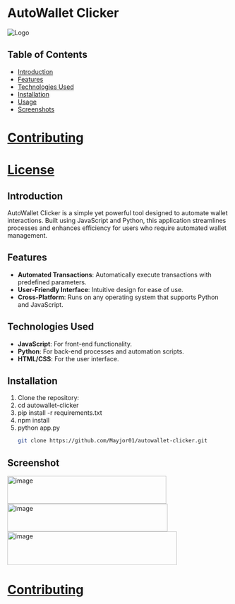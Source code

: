 # AutoWallet Clicker

![Logo](path_to_your_image/logo.png)

## Table of Contents
- [Introduction](#introduction)
- [Features](#features)
- [Technologies Used](#technologies-used)
- [Installation](#installation)
- [Usage](#usage)
- [Screenshots](#screenshots)
# [Contributing](#contributing)
# [License](#license)

## Introduction
AutoWallet Clicker is a simple yet powerful tool designed to automate wallet interactions. Built using JavaScript and Python, this application streamlines processes and enhances efficiency for users who require automated wallet management.

## Features
- **Automated Transactions**: Automatically execute transactions with predefined parameters.
- **User-Friendly Interface**: Intuitive design for ease of use.
- **Cross-Platform**: Runs on any operating system that supports Python and JavaScript.

## Technologies Used
- **JavaScript**: For front-end functionality.
- **Python**: For back-end processes and automation scripts.
- **HTML/CSS**: For the user interface.

## Installation
1. Clone the repository:
2. cd autowallet-clicker
3. pip install -r requirements.txt
4. npm install
5. python app.py
   ```bash
   git clone https://github.com/Mayjor01/autowallet-clicker.git
   
## Screenshot
<img width="360" height="63" alt="image" src="https://github.com/user-attachments/assets/7fef40f9-f946-4e5b-9338-a68231909156" />
<img width="363" height="63" alt="image" src="https://github.com/user-attachments/assets/6bef25b8-4d2d-4f70-b590-1dc245efa535" />
<img width="384" height="76" alt="image" src="https://github.com/user-attachments/assets/ab4737a2-7275-4ebd-a194-2653f4d7dbb3" />

# [Contributing](#contributing)




